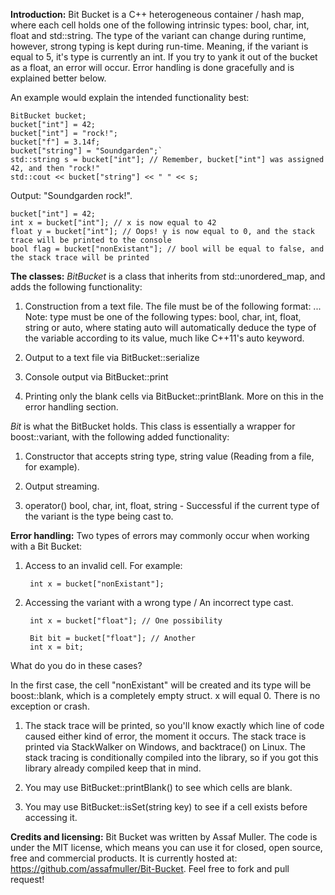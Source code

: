**Introduction:**
Bit Bucket is a C++ heterogeneous container / hash map, where each cell holds one of the following intrinsic types: bool, char, int, float and std::string. The type of the variant can change during runtime, however, strong typing is kept during run-time. Meaning, if the variant is equal to 5, it's type is currently an int. If you try to yank it out of the bucket as a float, an error will occur. Error handling is done gracefully and is explained better below.

An example would explain the intended functionality best:

    BitBucket bucket;
    bucket["int"] = 42;
    bucket["int"] = "rock!";
    bucket["f"] = 3.14f;
    bucket["string"] = "Soundgarden";`
    std::string s = bucket["int"]; // Remember, bucket["int"] was assigned 42, and then "rock!"
    std::cout << bucket["string"] << " " << s;

Output: "Soundgarden rock!".

    bucket["int"] = 42;
    int x = bucket["int"]; // x is now equal to 42
    float y = bucket["int"]; // Oops! y is now equal to 0, and the stack trace will be printed to the console
    bool flag = bucket["nonExistant"]; // bool will be equal to false, and the stack trace will be printed

**The classes:**
_BitBucket_ is a class that inherits from std::unordered_map, and adds the following functionality:

1. Construction from a text file. The file must be of the following format:
<type> <name> <value>
<type> <name> <value>
...
Note: type must be one of the following types: bool, char, int, float, string or auto, where stating auto will automatically deduce the type of the variable according to its value, much like C++11's auto keyword.

2. Output to a text file via BitBucket::serialize

3. Console output via BitBucket::print

4. Printing only the blank cells via BitBucket::printBlank. More on this in the error handling section.

_Bit_ is what the BitBucket holds. This class is essentially a wrapper for boost::variant, with the following added functionality:

1. Constructor that accepts string type, string value (Reading from a file, for example).

2. Output streaming.

3. operator() bool, char, int, float, string - Successful if the current type of the variant is the type being cast to.


**Error handling:**
Two types of errors may commonly occur when working with a Bit Bucket:

1. Access to an invalid cell. For example:

        int x = bucket["nonExistant"];

2. Accessing the variant with a wrong type / An incorrect type cast.

        int x = bucket["float"]; // One possibility

        Bit bit = bucket["float"]; // Another
        int x = bit;

What do you do in these cases?

In the first case, the cell "nonExistant" will be created and its type will be boost::blank, which is a completely empty struct. x will equal 0. There is no exception or crash.

1. The stack trace will be printed, so you'll know exactly which line of code caused either kind of error, the moment it occurs. The stack trace is printed via StackWalker on Windows, and backtrace() on Linux. The stack tracing is conditionally compiled into the library, so if you got this library already compiled keep that in mind.

2. You may use BitBucket::printBlank() to see which cells are blank.

3. You may use BitBucket::isSet(string key) to see if a cell exists before accessing it.

**Credits and licensing:**
Bit Bucket was written by Assaf Muller. The code is under the MIT license, which means you can use it for closed, open source, free and commercial products. It is currently hosted at: https://github.com/assafmuller/Bit-Bucket. Feel free to fork and pull request!
